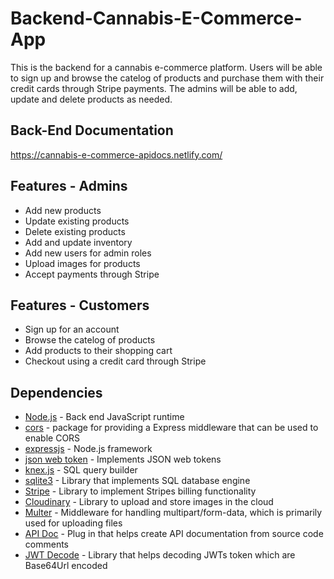 # Backend-Cannabis-E-Commerce-App

This is the backend for a cannabis e-commerce platform. Users will be able to sign up and browse the catelog of products and purchase them with their credit cards through Stripe payments. The admins will be able to add, update and delete products as needed. 

## Back-End Documentation 

https://cannabis-e-commerce-apidocs.netlify.com/

## Features - Admins

- Add new products
- Update existing products
- Delete existing products
- Add and update inventory
- Add new users for admin roles
- Upload images for products
- Accept payments through Stripe

## Features - Customers

- Sign up for an account
- Browse the catelog of products
- Add products to their shopping cart
- Checkout using a credit card through Stripe

## Dependencies

- [Node.js](https://nodejs.org/) - Back end JavaScript runtime
- [cors](https://www.npmjs.com/package/cors) - package for providing a Express middleware that can be used to enable CORS
- [expressjs](https://expressjs.com/) - Node.js framework
- [json web token](https://www.npmjs.com/package/jsonwebtoken) - Implements JSON web tokens
- [knex.js](https://knexjs.org/) - SQL query builder
- [sqlite3](https://www.sqlite.org/index.html) - Library that implements SQL database engine
- [Stripe](https://stripe.com/docs) - Library to implement Stripes billing functionality
- [Cloudinary](https://www.npmjs.com/package/cloudinary) - Library to upload and store images in the cloud
- [Multer](https://www.npmjs.com/package/multer) - Middleware for handling multipart/form-data, which is primarily used for uploading files
- [API Doc](https://www.npmjs.com/package/apidoc) - Plug in that helps create API documentation from source code comments
- [JWT Decode](https://www.npmjs.com/package/jwt-decode) - Library that helps decoding JWTs token which are Base64Url encoded
